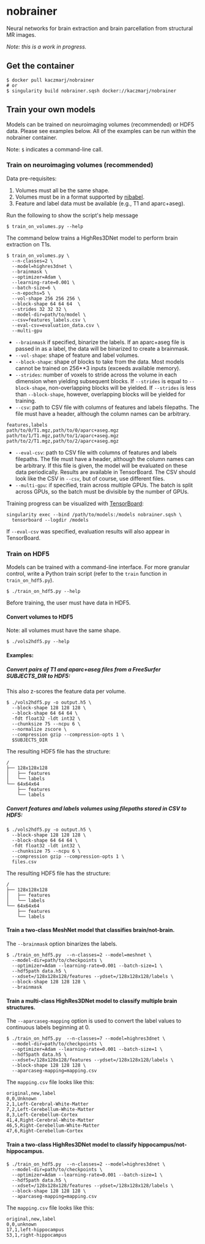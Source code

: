 # nobrainer

Neural networks for brain extraction and brain parcellation from structural MR images.

_Note: this is a work in progress._


## Get the container

```shell
$ docker pull kaczmarj/nobrainer
# or
$ singularity build nobrainer.sqsh docker://kaczmarj/nobrainer
```


## Train your own models

Models can be trained on neuroimaging volumes (recommended) or HDF5 data. Please see examples below. All of the examples can be run within the nobrainer container.

Note: `$` indicates a command-line call.

### Train on neuroimaging volumes (recommended)

Data pre-requisites:
1. Volumes must all be the same shape.
2. Volumes must be in a format supported by [nibabel](http://nipy.org/nibabel/).
3. Feature and label data must be available (e.g., T1 and aparc+aseg).

Run the following to show the script's help message

```shell
$ train_on_volumes.py --help
```

The command below trains a HighRes3DNet model to perform brain extraction on T1s.

```shell
$ train_on_volumes.py \
  --n-classes=2 \
  --model=highres3dnet \
  --brainmask \
  --optimizer=Adam \
  --learning-rate=0.001 \
  --batch-size=6 \
  --n-epochs=5 \
  --vol-shape 256 256 256 \
  --block-shape 64 64 64  \
  --strides 32 32 32 \
  --model-dir=path/to/model \
  --csv=features_labels.csv \
  --eval-csv=evaluation_data.csv \
  --multi-gpu
```

- `--brainmask` if specified, binarize the labels. If an aparc+aseg file is passed in as a label, the data will be binarized to create a brainmask.
- `--vol-shape`: shape of feature and label volumes.
- `--block-shape`: shape of blocks to take from the data. Most models cannot be trained on 256**3 inputs (exceeds available memory).
- `--strides`: number of voxels to stride across the volume in each dimension when yielding subsequent blocks. If `--strides` is equal to `--block-shape`, non-overlapping blocks will be yielded. If `--strides` is less than `--block-shape`, however, overlapping blocks will be yielded for training.
- `--csv`: path to CSV file with columns of features and labels filepaths. The file must have a header, although the column names can be arbitrary.
```
features,labels
path/to/0/T1.mgz,path/to/0/aparc+aseg.mgz
path/to/1/T1.mgz,path/to/1/aparc+aseg.mgz
path/to/2/T1.mgz,path/to/2/aparc+aseg.mgz
```
- `--eval-csv`: path to CSV file with columns of features and labels filepaths. The file must have a header, although the column names can be arbitrary. If this file is given, the model will be evaluated on these data periodically. Results are available in TensorBoard. The CSV should look like the CSV in `--csv`, but of course, use different files.
- `--multi-gpu`: if specified, train across multiple GPUs. The batch is split across GPUs, so the batch must be divisible by the number of GPUs.


Training progress can be visualized with [TensorBoard](https://www.tensorflow.org/programmers_guide/summaries_and_tensorboard):

```
singularity exec --bind /path/to/models:/models nobrainer.sqsh \
  tensorboard --logdir /models
```

If `--eval-csv` was specified, evaluation results will also appear in TensorBoard.


### Train on HDF5

Models can be trained with a command-line interface. For more granular control, write a Python train script (refer to the `train` function in `train_on_hdf5.py`).

```shell
$ ./train_on_hdf5.py --help
```

Before training, the user must have data in HDF5.

#### Convert volumes to HDF5

Note: all volumes must have the same shape.

```shell
$ ./vols2hdf5.py --help
```

#### Examples:

##### Convert pairs of T1 and aparc+aseg files from a FreeSurfer SUBJECTS_DIR to HDF5:

This also z-scores the feature data per volume.

```shell
$ ./vols2hdf5.py -o output.h5 \
  --block-shape 128 128 128 \
  --block-shape 64 64 64 \
  -fdt float32 -ldt int32 \
  --chunksize 75 --ncpu 6 \
  --normalize zscore \
  --compression gzip --compression-opts 1 \
  $SUBJECTS_DIR
```

The resulting HDF5 file has the structure:

```
/
├── 128x128x128
│   ├── features
│   └── labels
└── 64x64x64
    ├── features
    └── labels
```

##### Convert features and labels volumes using filepaths stored in CSV to HDF5:

```shell
$ ./vols2hdf5.py -o output.h5 \
  --block-shape 128 128 128 \
  --block-shape 64 64 64 \
  -fdt float32 -ldt int32 \
  --chunksize 75 --ncpu 6 \
  --compression gzip --compression-opts 1 \
  files.csv
```

The resulting HDF5 file has the structure:

```
/
├── 128x128x128
│   ├── features
│   └── labels
└── 64x64x64
    ├── features
    └── labels
```

#### Train a two-class MeshNet model that classifies brain/not-brain.

The `--brainmask` option binarizes the labels.

```shell
$ ./train_on_hdf5.py  --n-classes=2 --model=meshnet \
  --model-dir=path/to/checkpoints \
  --optimizer=Adam --learning-rate=0.001 --batch-size=1 \
  --hdf5path data.h5 \
  --xdset=/128x128x128/features --ydset=/128x128x128/labels \
  --block-shape 128 128 128 \
  --brainmask
```

#### Train a multi-class HighRes3DNet model to classify multiple brain structures.

The `--aparcaseg-mapping` option is used to convert the label values to continuous labels beginning at 0.

```shell
$ ./train_on_hdf5.py  --n-classes=7 --model=highres3dnet \
  --model-dir=path/to/checkpoints \
  --optimizer=Adam --learning-rate=0.001 --batch-size=1 \
  --hdf5path data.h5 \
  --xdset=/128x128x128/features --ydset=/128x128x128/labels \
  --block-shape 128 128 128 \
  --aparcaseg-mapping=mapping.csv
```

The `mapping.csv` file looks like this:

```
original,new,label
0,0,Unknown
2,1,Left-Cerebral-White-Matter
7,2,Left-Cerebellum-White-Matter
8,3,Left-Cerebellum-Cortex
41,4,Right-Cerebral-White-Matter
46,5,Right-Cerebellum-White-Matter
47,6,Right-Cerebellum-Cortex
```


#### Train a two-class HighRes3DNet model to classify hippocampus/not-hippocampus.

```shell
$ ./train_on_hdf5.py  --n-classes=2 --model=highres3dnet \
  --model-dir=path/to/checkpoints \
  --optimizer=Adam --learning-rate=0.001 --batch-size=1 \
  --hdf5path data.h5 \
  --xdset=/128x128x128/features --ydset=/128x128x128/labels \
  --block-shape 128 128 128 \
  --aparcaseg-mapping=mapping.csv
```

The `mapping.csv` file looks like this:

```
original,new,label
0,0,unknown
17,1,left-hippocampus
53,1,right-hippocampus
```

